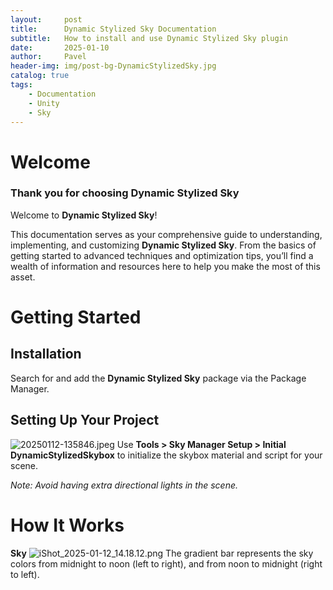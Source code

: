 ```yaml
---
layout:     post
title:      Dynamic Stylized Sky Documentation
subtitle:   How to install and use Dynamic Stylized Sky plugin
date:       2025-01-10
author:     Pavel
header-img: img/post-bg-DynamicStylizedSky.jpg
catalog: true
tags:
    - Documentation
    - Unity
    - Sky
---
```


# Welcome

### Thank you for choosing Dynamic Stylized Sky

Welcome to **Dynamic Stylized Sky**!

This documentation serves as your comprehensive guide to understanding, implementing, and customizing **Dynamic Stylized Sky**. From the basics of getting started to advanced techniques and optimization tips, you’ll find a wealth of information and resources here to help you make the most of this asset.

# Getting Started

## Installation
Search for and add the **Dynamic Stylized Sky** package via the Package Manager.

## Setting Up Your Project
![20250112-135846.jpeg](https://pavelblog-images-1333471781.cos.ap-shanghai.myqcloud.com/undefined20250112140307629.jpeg?imageSlim)
Use **Tools > Sky Manager Setup > Initial DynamicStylizedSkybox** to initialize the skybox material and script for your scene.

_Note: Avoid having extra directional lights in the scene._

# How It Works
**Sky**
![iShot_2025-01-12_14.18.12.png](https://pavelblog-images-1333471781.cos.ap-shanghai.myqcloud.com/undefined20250112143257904.png?imageSlim)
The gradient bar represents the sky colors from midnight to noon (left to right), and from noon to midnight (right to left).

